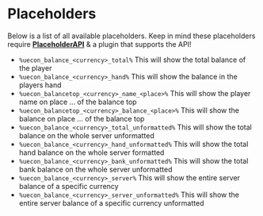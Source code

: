 # Placeholders
Below is a list of all available placeholders. Keep in mind these placeholders require **[PlaceholderAPI](https://www.spigotmc.org/resources/6245/)** & a plugin that supports the API!
<br>

* `%uecon_balance_<currency>_total%`
  This will show the total balance of the player
* `%uecon_balance_<currency>_hand%`
  This will show the balance in the players hand
* `%uecon_balancetop_<currency>_name_<place>%`
  This will show the player name on place ... of the balance top
* `%uecon_balancetop_<currency>_balance_<place>%`
  This will show the balance on place ... of the balance top
* `%uecon_balance_<currency>_total_unformatted%`
  This will show the total balance on the whole server unformatted
* `%uecon_balance_<currency>_hand_unformatted%`
  This will show the total hand balance on the whole server formatted
* `%uecon_balance_<currency>_bank_unformatted%`
  This will show the total bank balance on the whole server unformatted
* `%uecon_balance_<currency>_server%`
  This will show the entire server balance of a specific currency
* `%uecon_balance_<currency>_server_unformatted%`
  This will show the entire server balance of a specific currency unformatted

